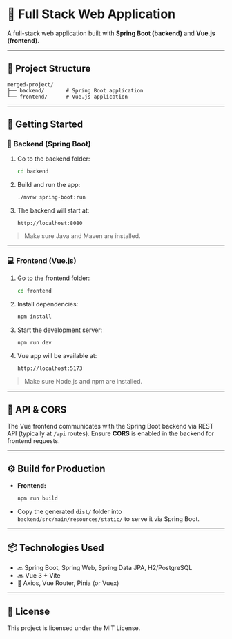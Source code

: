 # 🧩 Full Stack Web Application

A full-stack web application built with **Spring Boot (backend)** and **Vue.js (frontend)**.

---

## 📁 Project Structure

```
merged-project/
├── backend/       # Spring Boot application
└── frontend/      # Vue.js application
```

---

## 🚀 Getting Started

### 🔧 Backend (Spring Boot)

1. Go to the backend folder:
   ```bash
   cd backend
   ```

2. Build and run the app:
   ```bash
   ./mvnw spring-boot:run
   ```

3. The backend will start at:
   ```
   http://localhost:8080
   ```

> Make sure Java and Maven are installed.

---

### 💻 Frontend (Vue.js)

1. Go to the frontend folder:
   ```bash
   cd frontend
   ```

2. Install dependencies:
   ```bash
   npm install
   ```

3. Start the development server:
   ```bash
   npm run dev
   ```

4. Vue app will be available at:
   ```
   http://localhost:5173
   ```

> Make sure Node.js and npm are installed.

---

## 🔗 API & CORS

The Vue frontend communicates with the Spring Boot backend via REST API (typically at `/api` routes). Ensure **CORS** is enabled in the backend for frontend requests.

---

## ⚙️ Build for Production

- **Frontend:**
  ```bash
  npm run build
  ```

- Copy the generated `dist/` folder into `backend/src/main/resources/static/` to serve it via Spring Boot.

---

## 📦 Technologies Used

- 🔙 Spring Boot, Spring Web, Spring Data JPA, H2/PostgreSQL
- 🔜 Vue 3 + Vite
- 🧪 Axios, Vue Router, Pinia (or Vuex)

---

## 📄 License

This project is licensed under the MIT License.
